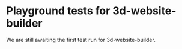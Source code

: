 # Playground tests for 3d-website-builder
We are still awaiting the first test run for 3d-website-builder.
